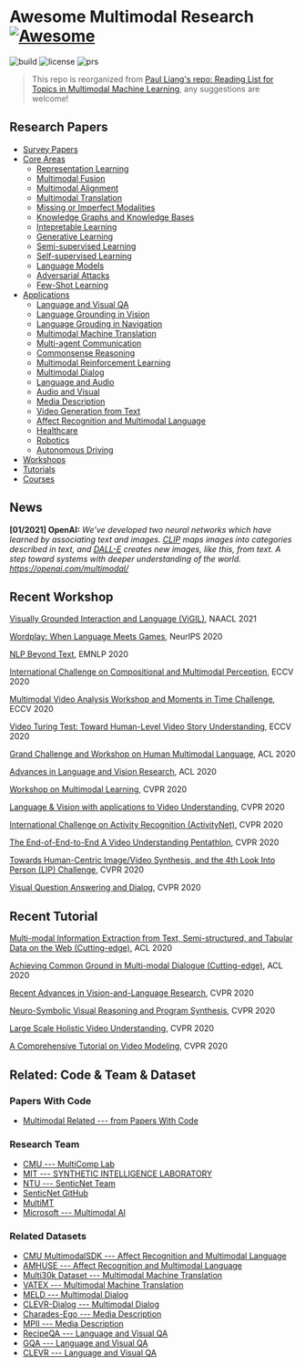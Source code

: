 # Awesome Multimodal Research [![Awesome](https://cdn.rawgit.com/sindresorhus/awesome/d7305f38d29fed78fa85652e3a63e154dd8e8829/media/badge.svg)](https://github.com/sindresorhus/awesome)

![build](https://img.shields.io/badge/build-passing-brightgreen.svg)
![license](https://img.shields.io/badge/License-MIT-brightgreen.svg)
![prs](https://img.shields.io/badge/PRs-welcome-brightgreen.svg)

> This repo is reorganized from [Paul Liang's repo: Reading List for Topics in Multimodal Machine Learning](https://github.com/pliang279/awesome-multimodal-ml), any suggestions are welcome! 


## Research Papers

* [Survey Papers](https://github.com/Eurus-Holmes/Awesome-Multimodal-Research/tree/master/papers/Survey-Papers)
* [Core Areas](https://github.com/Eurus-Holmes/Awesome-Multimodal-Research/tree/master/papers/Core-Areas)
  * [Representation Learning](https://github.com/Eurus-Holmes/Awesome-Multimodal-Research/tree/master/papers/Core-Areas/Representation-Learning)
  * [Multimodal Fusion](https://github.com/Eurus-Holmes/Awesome-Multimodal-Research/tree/master/papers/Core-Areas/Multimodal-Fusion)
  * [Multimodal Alignment](https://github.com/Eurus-Holmes/Awesome-Multimodal-Research/tree/master/papers/Core-Areas/Multimodal-Alignment)
  * [Multimodal Translation](https://github.com/Eurus-Holmes/Awesome-Multimodal-Research/tree/master/papers/Core-Areas/Multimodal-Translation)
  * [Missing or Imperfect Modalities](https://github.com/Eurus-Holmes/Awesome-Multimodal-Research/tree/master/papers/Core-Areas/Missing-or-Imperfect-Modalities)
  * [Knowledge Graphs and Knowledge Bases](https://github.com/Eurus-Holmes/Awesome-Multimodal-Research/tree/master/papers/Core-Areas/Knowledge-Graphs-and-Knowledge-Bases)
  * [Intepretable Learning](https://github.com/Eurus-Holmes/Awesome-Multimodal-Research/tree/master/papers/Core-Areas/Intepretable-Learning)
  * [Generative Learning](https://github.com/Eurus-Holmes/Awesome-Multimodal-Research/tree/master/papers/Core-Areas/Generative-Learning)
  * [Semi-supervised Learning](https://github.com/Eurus-Holmes/Awesome-Multimodal-Research/tree/master/papers/Core-Areas/Semi-supervised-Learning)
  * [Self-supervised Learning](https://github.com/Eurus-Holmes/Awesome-Multimodal-Research/tree/master/papers/Core-Areas/Self-supervised-Learning)
  * [Language Models](https://github.com/Eurus-Holmes/Awesome-Multimodal-Research/tree/master/papers/Core-Areas/Language-Models)
  * [Adversarial Attacks](https://github.com/Eurus-Holmes/Awesome-Multimodal-Research/tree/master/papers/Core-Areas/Adversarial-Attacks)
  * [Few-Shot Learning](https://github.com/Eurus-Holmes/Awesome-Multimodal-Research/tree/master/papers/Core-Areas/Few-Shot-Learning)
* [Applications](https://github.com/Eurus-Holmes/Awesome-Multimodal-Research/tree/master/papers/Applications)
  * [Language and Visual QA](https://github.com/Eurus-Holmes/Awesome-Multimodal-Research/tree/master/papers/Applications/Language-and-Visual-QA)
  * [Language Grounding in Vision](https://github.com/Eurus-Holmes/Awesome-Multimodal-Research/tree/master/papers/Applications/Language-Grounding-in-Vision)
  * [Language Grouding in Navigation](https://github.com/Eurus-Holmes/Awesome-Multimodal-Research/tree/master/papers/Applications/Language-Grouding-in-Navigation)
  * [Multimodal Machine Translation](https://github.com/Eurus-Holmes/Awesome-Multimodal-Research/tree/master/papers/Applications/Multimodal-Machine-Translation)
  * [Multi-agent Communication](https://github.com/Eurus-Holmes/Awesome-Multimodal-Research/tree/master/papers/Applications/Multi-agent-Communication)
  * [Commonsense Reasoning](https://github.com/Eurus-Holmes/Awesome-Multimodal-Research/tree/master/papers/Applications/Commonsense-Reasoning)
  * [Multimodal Reinforcement Learning](https://github.com/Eurus-Holmes/Awesome-Multimodal-Research/tree/master/papers/Applications/Multimodal-Reinforcement-Learning)
  * [Multimodal Dialog](https://github.com/Eurus-Holmes/Awesome-Multimodal-Research/tree/master/papers/Applications/Multimodal-Dialog)
  * [Language and Audio](https://github.com/Eurus-Holmes/Awesome-Multimodal-Research/tree/master/papers/Applications/Language-and-Audio)
  * [Audio and Visual](https://github.com/Eurus-Holmes/Awesome-Multimodal-Research/tree/master/papers/Applications/Audio-and-Visual)
  * [Media Description](https://github.com/Eurus-Holmes/Awesome-Multimodal-Research/tree/master/papers/Applications/Media-Description)
  * [Video Generation from Text](https://github.com/Eurus-Holmes/Awesome-Multimodal-Research/tree/master/papers/Applications/Video-Generation-from-Text)
  * [Affect Recognition and Multimodal Language](https://github.com/Eurus-Holmes/Awesome-Multimodal-Research/tree/master/papers/Applications/Affect-Recognition-and-Multimodal-Language)
  * [Healthcare](https://github.com/Eurus-Holmes/Awesome-Multimodal-Research/tree/master/papers/Applications/Healthcare)
  * [Robotics](https://github.com/Eurus-Holmes/Awesome-Multimodal-Research/tree/master/papers/Applications/Robotics)
  * [Autonomous Driving](https://github.com/Eurus-Holmes/Awesome-Multimodal-Research/tree/master/papers/Applications/Autonomous-Driving)
* [Workshops](https://github.com/Eurus-Holmes/Awesome-Multimodal-Research/tree/master/workshops)
* [Tutorials](https://github.com/Eurus-Holmes/Awesome-Multimodal-Research/tree/master/tutorials)
* [Courses](https://github.com/Eurus-Holmes/Awesome-Multimodal-Research/tree/master/courses)


## News

**[01/2021] OpenAI:** *We’ve developed two neural networks which have learned by associating text and images. [CLIP](https://openai.com/blog/clip/) maps images into categories described in text, and [DALL-E](https://openai.com/blog/dall-e/) creates new images, like this, from text. A step toward systems with deeper understanding of the world. https://openai.com/multimodal/*



## Recent Workshop

[Visually Grounded Interaction and Language (ViGIL)](https://vigilworkshop.github.io/), NAACL 2021

[Wordplay: When Language Meets Games](https://wordplay-workshop.github.io/), NeurIPS 2020

[NLP Beyond Text](https://sites.google.com/view/nlpbt-2020), EMNLP 2020

[International Challenge on Compositional and Multimodal Perception](https://camp-workshop.stanford.edu/), ECCV 2020

[Multimodal Video Analysis Workshop and Moments in Time Challenge](https://sites.google.com/view/multimodalvideo-v2), ECCV 2020

[Video Turing Test: Toward Human-Level Video Story Understanding](https://dramaqa.snu.ac.kr/Workshop/2020), ECCV 2020

[Grand Challenge and Workshop on Human Multimodal Language](http://multicomp.cs.cmu.edu/acl2020multimodalworkshop/), ACL 2020

[Advances in Language and Vision Research](https://alvr-workshop.github.io/), ACL 2020

[Workshop on Multimodal Learning](https://mul-workshop.github.io/), CVPR 2020

[Language & Vision with applications to Video Understanding](https://languageandvision.github.io/), CVPR 2020

[International Challenge on Activity Recognition (ActivityNet)](http://activity-net.org/challenges/2020/), CVPR 2020

[The End-of-End-to-End A Video Understanding Pentathlon](https://www.robots.ox.ac.uk/~vgg/challenges/video-pentathlon/), CVPR 2020

[Towards Human-Centric Image/Video Synthesis, and the 4th Look Into Person (LIP) Challenge](https://vuhcs.github.io/), CVPR 2020

[Visual Question Answering and Dialog](https://visualqa.org/workshop), CVPR 2020


## Recent Tutorial

[Multi-modal Information Extraction from Text, Semi-structured, and Tabular Data on the Web (Cutting-edge)](https://sites.google.com/view/acl-2020-multi-modal-ie), ACL 2020

[Achieving Common Ground in Multi-modal Dialogue (Cutting-edge)](https://github.com/malihealikhani/Grounding_in_Dialogue), ACL 2020

[Recent Advances in Vision-and-Language Research](https://rohit497.github.io/Recent-Advances-in-Vision-and-Language-Research/), CVPR 2020

[Neuro-Symbolic Visual Reasoning and Program Synthesis](http://nscv.csail.mit.edu/), CVPR 2020

[Large Scale Holistic Video Understanding](https://holistic-video-understanding.github.io/tutorials/cvpr2020.html), CVPR 2020

[A Comprehensive Tutorial on Video Modeling](https://cvpr20-video.mxnet.io/), CVPR 2020


## Related: Code & Team & Dataset

### Papers With Code

  - [Multimodal Related --- from Papers With Code](https://paperswithcode.com/search?q=multimodal)


### Research Team
  - [CMU --- MultiComp Lab](http://multicomp.cs.cmu.edu/)
  - [MIT --- SYNTHETIC INTELLIGENCE LABORATORY](http://synthintel.org/)
  - [NTU --- SenticNet Team](http://sentic.net/)
  - [SenticNet GitHub](https://github.com/SenticNet)
  - [MultiMT](https://multimt.github.io/)
  - [Microsoft --- Multimodal AI](https://multimodalai.azurewebsites.net/)
  

### Related Datasets

  - [CMU MultimodalSDK --- Affect Recognition and Multimodal Language](https://github.com/A2Zadeh/CMU-MultimodalSDK)
  - [AMHUSE --- Affect Recognition and Multimodal Language](http://amhuse.phuselab.di.unimi.it/)
  - [Multi30k Dataset --- Multimodal Machine Translation](https://github.com/multi30k/dataset)
  - [VATEX --- Multimodal Machine Translation](http://vatex.org/main/index.html)
  - [MELD --- Multimodal Dialog](https://affective-meld.github.io/)
  - [CLEVR-Dialog --- Multimodal Dialog](https://github.com/satwikkottur/clevr-dialog)
  - [Charades-Ego --- Media Description](https://allenai.org/plato/charades/)
  - [MPII --- Media Description](https://www.mpi-inf.mpg.de/departments/computer-vision-and-machine-learning/research/vision-and-language/mpii-movie-description-dataset/)
  - [RecipeQA --- Language and Visual QA](https://hucvl.github.io/recipeqa/)
  - [GQA --- Language and Visual QA](https://cs.stanford.edu/people/dorarad/gqa/)
  - [CLEVR --- Language and Visual QA](https://github.com/facebookresearch/clevr-dataset-gen)
